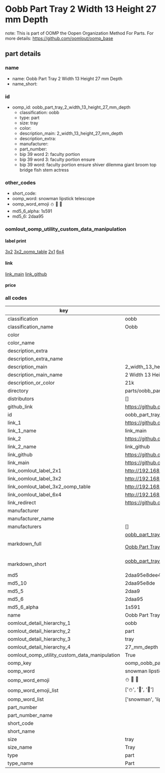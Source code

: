 # Oobb Part Tray 2 Width 13 Height 27 mm Depth  

note: This is part of OOMP the Oopen Organization Method For Parts. For more details: https://github.com/oomlout/oomp_base

##  part details
  







### name
* name: Oobb Part Tray 2 Width 13 Height 27 mm Depth
* name_short: 
### id
* oomp_id: oobb_part_tray_2_width_13_height_27_mm_depth
  * classification: oobb
  * type: part
  * size: tray
  * color: 
  * description_main: 2_width_13_height_27_mm_depth
  * description_extra: 
  * manufacturer: 
  * part_number: 
  * bip 39 word 2: faculty portion
  * bip 39 word 3: faculty portion ensure
  * bip 39 word: faculty portion ensure shiver dilemma giant broom top bridge fish stem actress

### other_codes
* short_code: 
* oomp_word: snowman lipstick telescope
* oomp_word_emoji :snowman: :lipstick: :telescope:
* md5_6_alpha: 1s591
* md5_6: 2daa95






### oomlout_oomp_utility_custom_data_manipulation
#### label print
[3x2](http://192.168.1.245:1112/?label=oomp%201s591)
[3x2_oomp_table](http://192.168.1.108:1112/?label=oomp%201s591)
[2x1](http://192.168.1.242:1112/?label=oomp%201s591)
[6x4](http://192.168.1.55:1112/?label=oomp%201s591)    

#### link

[link_main](https://github.com/oomlout/oomlout_oomp_version_1_messy/tree/main/parts/oobb_part_tray_2_width_13_height_27_mm_depth) [link_github](https://github.com/oomlout/oomlout_oomp_version_1_messy/tree/main/parts/oobb_part_tray_2_width_13_height_27_mm_depth)                             

#### price







### all codes 
| key | value |  
| --- | --- |  
| classification | oobb |  
| classification_name | Oobb |  
| color |  |  
| color_name |  |  
| description_extra |  |  
| description_extra_name |  |  
| description_main | 2_width_13_height_27_mm_depth |  
| description_main_name | 2 Width 13 Height 27 mm Depth |  
| description_or_color | 21k |  
| directory | parts/oobb_part_tray_2_width_13_height_27_mm_depth |  
| distributors | [] |  
| github_link | https://github.com/oomlout/oomlout_oomp_part_src/tree/main/parts/oobb_part_tray_2_width_13_height_27_mm_depth |  
| id | oobb_part_tray_2_width_13_height_27_mm_depth |  
| link_1 | https://github.com/oomlout/oomlout_oomp_version_1_messy/tree/main/parts/oobb_part_tray_2_width_13_height_27_mm_depth |  
| link_1_name | link_main |  
| link_2 | https://github.com/oomlout/oomlout_oomp_version_1_messy/tree/main/parts/oobb_part_tray_2_width_13_height_27_mm_depth |  
| link_2_name | link_github |  
| link_github | https://github.com/oomlout/oomlout_oomp_version_1_messy/tree/main/parts/oobb_part_tray_2_width_13_height_27_mm_depth |  
| link_main | https://github.com/oomlout/oomlout_oomp_version_1_messy/tree/main/parts/oobb_part_tray_2_width_13_height_27_mm_depth |  
| link_oomlout_label_2x1 | http://192.168.1.242:1112/?label=oomp%201s591 |  
| link_oomlout_label_3x2 | http://192.168.1.245:1112/?label=oomp%201s591 |  
| link_oomlout_label_3x2_oomp_table | http://192.168.1.108:1112/?label=oomp%201s591 |  
| link_oomlout_label_6x4 | http://192.168.1.55:1112/?label=oomp%201s591 |  
| link_redirect | https://github.com/oomlout/oomlout_oomp_version_1_messy/tree/main/parts/oobb_part_tray_2_width_13_height_27_mm_depth |  
| manufacturer |  |  
| manufacturer_name |  |  
| manufacturers | [] |  
| markdown_full | [oobb_part_tray_2_width_13_height_27_mm_depth](none)<br>[](none)<br>[Oobb Part Tray 2 Width 13 Height 27 Mm Depth](none)<br><br> |  
| markdown_short | [oobb_part_tray_2_width_13_height_27_mm_depth](none)<br><br> |  
| md5 | 2daa95e8dee4e399869f1c6296aa128d |  
| md5_10 | 2daa95e8de |  
| md5_5 | 2daa9 |  
| md5_6 | 2daa95 |  
| md5_6_alpha | 1s591 |  
| name | Oobb Part Tray 2 Width 13 Height 27 mm Depth |  
| oomlout_detail_hierarchy_1 | oobb |  
| oomlout_detail_hierarchy_2 | part |  
| oomlout_detail_hierarchy_3 | tray |  
| oomlout_detail_hierarchy_4 | 27_mm_depth |  
| oomlout_oomp_utility_custom_data_manipulation | True |  
| oomp_key | oomp_oobb_part_tray_2_width_13_height_27_mm_depth |  
| oomp_word | snowman lipstick telescope |  
| oomp_word_emoji | :snowman: :lipstick: :telescope: |  
| oomp_word_emoji_list | [':snowman:', ':lipstick:', ':telescope:'] |  
| oomp_word_list | ['snowman', 'lipstick', 'telescope'] |  
| part_number |  |  
| part_number_name |  |  
| short_code |  |  
| short_name |  |  
| size | tray |  
| size_name | Tray |  
| type | part |  
| type_name | Part |  
